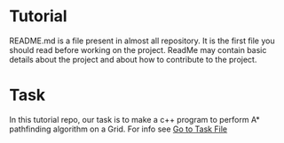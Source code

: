# Tutorial
README.md is a file present in almost all repository. It is the first file you should read before working on the project.
ReadMe may contain basic details about the project and about how to contribute to the project.
# Task
In this tutorial repo, our task is to make a c++ program to perform A* pathfinding algorithm on a Grid.
For info see [Go to Task File](Task)
